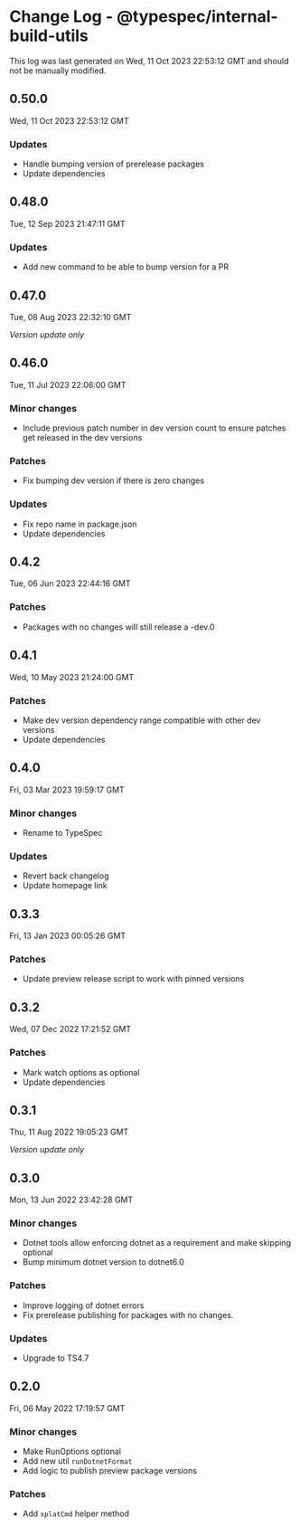 # Change Log - @typespec/internal-build-utils

This log was last generated on Wed, 11 Oct 2023 22:53:12 GMT and should not be manually modified.

## 0.50.0
Wed, 11 Oct 2023 22:53:12 GMT

### Updates

- Handle bumping version of prerelease packages
- Update dependencies

## 0.48.0
Tue, 12 Sep 2023 21:47:11 GMT

### Updates

- Add new command to be able to bump version for a PR

## 0.47.0
Tue, 08 Aug 2023 22:32:10 GMT

_Version update only_

## 0.46.0
Tue, 11 Jul 2023 22:06:00 GMT

### Minor changes

- Include previous patch number in dev version count to ensure patches get released in the dev versions

### Patches

- Fix bumping dev version if there is zero changes

### Updates

- Fix repo name in package.json
- Update dependencies

## 0.4.2
Tue, 06 Jun 2023 22:44:16 GMT

### Patches

- Packages with no changes will still release a -dev.0

## 0.4.1
Wed, 10 May 2023 21:24:00 GMT

### Patches

- Make dev version dependency range compatible with other dev versions
- Update dependencies

## 0.4.0
Fri, 03 Mar 2023 19:59:17 GMT

### Minor changes

- Rename to TypeSpec

### Updates

- Revert back changelog
- Update homepage link

## 0.3.3
Fri, 13 Jan 2023 00:05:26 GMT

### Patches

- Update preview release script to work with pinned versions

## 0.3.2
Wed, 07 Dec 2022 17:21:52 GMT

### Patches

- Mark watch options as optional
- Update dependencies

## 0.3.1
Thu, 11 Aug 2022 19:05:23 GMT

_Version update only_

## 0.3.0
Mon, 13 Jun 2022 23:42:28 GMT

### Minor changes

- Dotnet tools allow enforcing dotnet as a requirement and make skipping optional
- Bump minimum dotnet version to dotnet6.0

### Patches

- Improve logging of dotnet errors
- Fix prerelease publishing for packages with no changes.

### Updates

- Upgrade to TS4.7

## 0.2.0
Fri, 06 May 2022 17:19:57 GMT

### Minor changes

- Make RunOptions optional
- Add new util `runDotnetFormat`
- Add logic to publish preview package versions

### Patches

- Add `xplatCmd` helper method 

